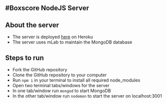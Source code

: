#Boxscore NodeJS Server
---

## About the server
- The server is deployed [here](https://boxscore-server-mwestenhaver.herokuapp.com/) on Heroku
- The server uses mLab to maintain the MongoDB database

## Steps to run
- Fork the GitHub repository
- Clone the GitHub repository to your computer
- Run `npm i` in your terminal to install all required node_modules
- Open two terminal tabs/windows for the server
- In one tab/window run `mongod` to start MongoDB
- In the other tab/window run `nodemon` to start the server on localhost:3001
